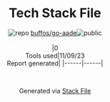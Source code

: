 <!--
--- Readme.md Snippet without images Start ---
## Tech Stack
buffos/go-aade is built on the following main stack:

Full tech stack [here](/techstack.md)
--- Readme.md Snippet without images End ---

--- Readme.md Snippet with images Start ---
## Tech Stack
buffos/go-aade is built on the following main stack:

Full tech stack [here](/techstack.md)
--- Readme.md Snippet with images End ---
-->
<div align="center">

# Tech Stack File
![](https://img.stackshare.io/repo.svg "repo") [buffos/go-aade](https://github.com/buffos/go-aade)![](https://img.stackshare.io/public_badge.svg "public")
<br/><br/>
|0<br/>Tools used|11/09/23 <br/>Report generated|
|------|------|
</div>

<br/>
<div align='center'>

Generated via [Stack File](https://github.com/apps/stack-file)
